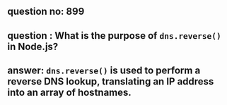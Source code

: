 
      
## question no: 899

## question : What is the purpose of `dns.reverse()` in Node.js?

## answer: `dns.reverse()` is used to perform a reverse DNS lookup, translating an IP address into an array of hostnames.
      